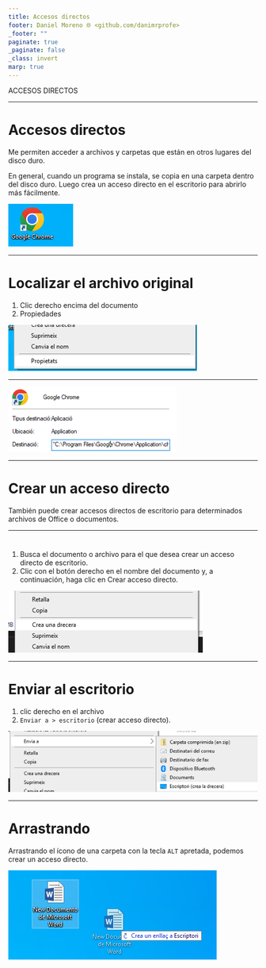 ```yaml
---
title: Accesos directos
footer: Daniel Moreno 🌐 <github.com/danimrprofe>
_footer: ""
paginate: true
_paginate: false
_class: invert
marp: true
---
```


ACCESOS DIRECTOS

---

# Accesos directos

Me permiten acceder a archivos y carpetas que están en otros lugares del disco duro.

En general, cuando un programa se instala, se copia en una carpeta dentro del disco duro. Luego crea un acceso directo en el escritorio para abrirlo más fácilmente.

![](img/2023-03-08-09-13-25.png)

---

# Localizar el archivo original

1. Clic derecho encima del documento
2. Propiedades

![](img/2023-03-08-09-14-22.png)

---

![bg contain](img/2023-03-08-09-15-41.png)

---

# Crear un acceso directo

También puede crear accesos directos de escritorio para determinados archivos de Office o documentos.

---

#

1. Busca el documento o archivo para el que desea crear un acceso directo de escritorio.
2. Clic con el botón derecho en el nombre del documento y, a continuación, haga clic en Crear acceso directo.

![](img/2023-03-08-09-08-36.png)

---

# Enviar al escritorio

1. clic derecho en el archivo
2. ``Enviar a > escritorio`` (crear acceso directo).

![](img/2023-03-08-09-09-41.png)

---

# Arrastrando

Arrastrando el ícono de una carpeta con la tecla ``ALT`` apretada, podemos crear un acceso directo.

![](img/2023-03-08-09-11-55.png)
